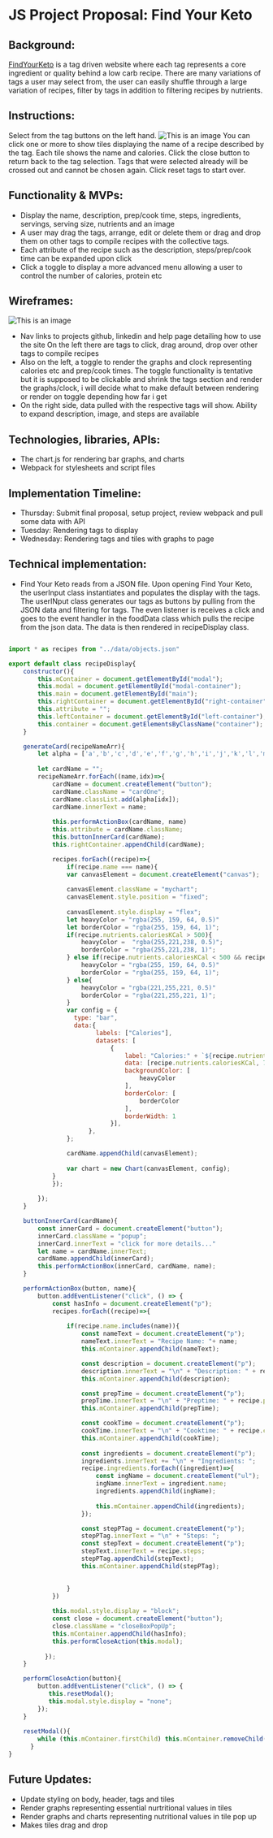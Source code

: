 # JS Project Proposal: Find Your Keto

## Background:
[FindYourKeto](https://ishsgit.github.io/FindYourKetoRedux/)  is a tag driven website where each tag represents a core ingredient or quality behind a low carb recipe. There are many variations of tags a user may select from, the user can easily shuffle through a large variation of recipes, filter by tags in addition to filtering recipes by nutrients.

## Instructions:
Select from the tag buttons on the left hand. 
![This is an image](tagscreenshots.png)
You can click one or more to show tiles displaying the name of a recipe described by the tag. Each tile shows the name and calories. Click the close button to return back to the tag selection. Tags that were selected already will be crossed out and cannot be chosen again. Click reset tags to start over. 


## Functionality & MVPs:

- Display the name, description, prep/cook time, steps, ingredients, servings, serving size, nutrients and an image
- A user may drag the tags, arrange, edit or delete them or drag and drop them on other tags to compile recipes with the collective tags.
- Each attribute of the recipe such as the description, steps/prep/cook time can be expanded upon click
- Click a toggle to display a more advanced menu allowing a user to control the number of calories, protein etc

## Wireframes:

![This is an image](Wireframe.png)

- Nav links to projects github, linkedin and help page detailing how to use the site
  On the left there are tags to click, drag around, drop over other tags to compile recipes
- Also on the left, a toggle to render the graphs and clock representing calories etc and prep/cook times. The toggle functionality is tentative but it is supposed to be clickable and shrink the tags section and render the graphs/clock, i will decide what to make default between rendering or render on toggle depending how far i get
- On the right side, data pulled with the respective tags will show. Ability to expand description, image, and steps are available

## Technologies, libraries, APIs:

- The chart.js for rendering bar graphs, and charts
- Webpack for stylesheets and script files

## Implementation Timeline: 

- Thursday: Submit final proposal, setup project, review webpack and pull some data with API
- Tuesday: Rendering tags to display
- Wednesday: Rendering tags and tiles with graphs to page

## Technical implementation:
- Find Your Keto reads from a JSON file. Upon opening Find Your Keto, the userInput class instantiates and populates the display with the tags. The userINput class generates our tags as buttons by pulling from the JSON data and filtering for tags. The even listener is receives a click and goes to the event handler in the foodData class which pulls the recipe from the json data. The data is then rendered in recipeDisplay class.

```.js

import * as recipes from "../data/objects.json"

export default class recipeDisplay{
    constructor(){
        this.mContainer = document.getElementById("modal");
        this.modal = document.getElementById("modal-container");
        this.main = document.getElementById("main");
        this.rightContainer = document.getElementById("right-container");
        this.attribute = "";
        this.leftContainer = document.getElementById("left-container");
        this.container = document.getElementsByClassName("container");
    }

    generateCard(recipeNameArr){
        let alpha = ['a','b','c','d','e','f','g','h','i','j','k','l','m','n','o','p','q','r','s','t','u','v','w','x','y','z'];
       
        let cardName = "";
        recipeNameArr.forEach((name,idx)=>{
            cardName = document.createElement("button");
            cardName.className = "cardOne";
            cardName.classList.add(alpha[idx]);
            cardName.innerText = name;
            
            this.performActionBox(cardName, name)
            this.attribute = cardName.className;
            this.buttonInnerCard(cardName);
            this.rightContainer.appendChild(cardName);

            recipes.forEach((recipe)=>{
                if(recipe.name === name){
                var canvasElement = document.createElement("canvas");
           
                canvasElement.className = "mychart";
                canvasElement.style.position = "fixed";
                    
                canvasElement.style.display = "flex";
                let heavyColor = "rgba(255, 159, 64, 0.5)"
                let borderColor = "rgba(255, 159, 64, 1)";
                if(recipe.nutrients.caloriesKCal > 500){
                    heavyColor =  "rgba(255,221,238, 0.5)";
                    borderColor = "rgba(255,221,238, 1)";
                } else if(recipe.nutrients.caloriesKCal < 500 && recipe.nutrients.caloriesKCal > 300){
                    heavyColor = "rgba(255, 159, 64, 0.5)"
                    borderColor = "rgba(255, 159, 64, 1)";
                } else{
                    heavyColor = "rgba(221,255,221, 0.5)"
                    borderColor = "rgba(221,255,221, 1)";
                }
                var config = {
                  type: "bar",
                  data:{
                        labels: ["Calories"],
                        datasets: [
                            { 
                                label: "Calories:" + `${recipe.nutrients.caloriesKCal}`, 
                                data: [recipe.nutrients.caloriesKCal, 700],
                                backgroundColor: [
                                    heavyColor
                                ],
                                borderColor: [
                                    borderColor
                                ],
                                borderWidth: 1
                            }],
                      },
                };

                cardName.appendChild(canvasElement);
                
                var chart = new Chart(canvasElement, config);
            }
            });
              
        }); 
    }

    buttonInnerCard(cardName){
        const innerCard = document.createElement("button");
        innerCard.className = "popup";
        innerCard.innerText = "click for more details..."
        let name = cardName.innerText;
        cardName.appendChild(innerCard);
        this.performActionBox(innerCard, cardName, name);    
    }

    performActionBox(button, name){
        button.addEventListener("click", () => {
            const hasInfo = document.createElement("p");
            recipes.forEach((recipe)=>{
                
                if(recipe.name.includes(name)){
                    const nameText = document.createElement("p");
                    nameText.innerText = "Recipe Name: "+ name;
                    this.mContainer.appendChild(nameText);

                    const description = document.createElement("p");
                    description.innerText = "\n" + "Description: " + recipe.description;
                    this.mContainer.appendChild(description);

                    const prepTime = document.createElement("p");
                    prepTime.innerText = "\n" + "Preptime: " + recipe.prepareTime + " minutes";
                    this.mContainer.appendChild(prepTime);

                    const cookTime = document.createElement("p");
                    cookTime.innerText = "\n" + "Cooktime: " + recipe.cookTime + " minutes";
                    this.mContainer.appendChild(cookTime);
                        
                    const ingredients = document.createElement("p");
                    ingredients.innerText += "\n" + "Ingredients: ";
                    recipe.ingredients.forEach((ingredient)=>{
                        const ingName = document.createElement("ul");
                        ingName.innerText = ingredient.name;
                        ingredients.appendChild(ingName);
            
                        this.mContainer.appendChild(ingredients);
                    });

                    const stepPTag = document.createElement("p");
                    stepPTag.innerText = "\n" + "Steps: ";
                    const stepText = document.createElement("p");
                    stepText.innerText = recipe.steps;
                    stepPTag.appendChild(stepText);
                    this.mContainer.appendChild(stepPTag);

                    
                }
            })
            
            this.modal.style.display = "block";
            const close = document.createElement("button");
            close.className = "closeBoxPopUp";
            this.mContainer.appendChild(hasInfo);
            this.performCloseAction(this.modal);
          
          });
    }

    performCloseAction(button){
        button.addEventListener("click", () => {
           this.resetModal();
           this.modal.style.display = "none";
        });
    }
    
    resetModal(){
        while (this.mContainer.firstChild) this.mContainer.removeChild(this.mContainer.firstChild);
      }
}
```

## Future Updates:
- Update styling on body, header, tags and tiles
- Render graphs representing essential nurtritional values in tiles
- Render graphs and charts representing nutritional values in tile pop up
- Makes tiles drag and drop
